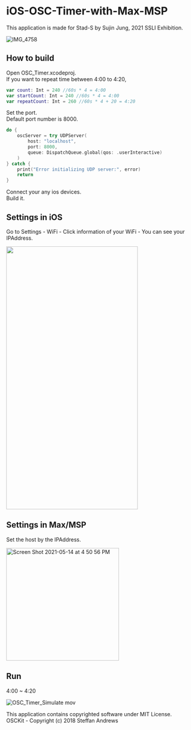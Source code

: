 # iOS-OSC-Timer-with-Max-MSP

This application is made for Stad-S by Sujin Jung, 2021 SSLI Exhibition.

![IMG_4758](https://user-images.githubusercontent.com/79373845/120902937-14ad1b00-c67e-11eb-9534-3f3067a58da4.jpeg)

## How to build

Open OSC_Timer.xcodeproj.    
If you want to repeat time between 4:00 to 4:20,    
```swift
var count: Int = 240 //60s * 4 = 4:00
var startCount: Int = 240 //60s * 4 = 4:00
var repeatCount: Int = 260 //60s * 4 + 20 = 4:20
```
Set the port.    
Default port number is 8000.
```swift
do {
    oscServer = try UDPServer(
        host: "localhost",
        port: 8000,
        queue: DispatchQueue.global(qos: .userInteractive)
    )
} catch {
    print("Error initializing UDP server:", error)
    return
}
```
Connect your any ios devices.    
Build it.

## Settings in iOS

Go to Settings - WiFi - Click information of your WiFi - You can see your IPAddress.

<img src="https://user-images.githubusercontent.com/79373845/118238390-6a553400-b4d3-11eb-8ed0-b94d49cd9416.jpg" width = "350" height = "700">

## Settings in Max/MSP

Set the host by the IPAddress.

<img width="300" alt="Screen Shot 2021-05-14 at 4 50 56 PM" src="https://user-images.githubusercontent.com/79373845/118239316-90c79f00-b4d4-11eb-92f2-6a65a90a0d12.png">

## Run
4:00 ~ 4:20

![OSC_Timer_Simulate mov](https://user-images.githubusercontent.com/79373845/118239864-42ff6680-b4d5-11eb-8a7f-f65088a888be.gif)


This application contains copyrighted software under MIT License.    
OSCKit - Copyright (c) 2018 Steffan Andrews
